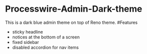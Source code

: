 # Processwire-Admin-Dark-theme
This is a dark blue admin theme on top of Reno theme.
#Features
- sticky headline
- notices at the bottom of a screen
- fixed sidebar
- disabled accordion for nav items

